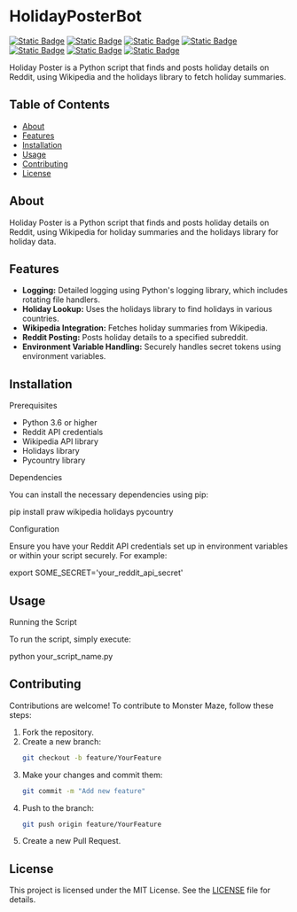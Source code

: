 # HolidayPosterBot
[![Static Badge](https://img.shields.io/badge/logging-red)](https://pypi.org/project/logging/)
[![Static Badge](https://img.shields.io/badge/pycountry-gray)](https://pypi.org/project/pycountry/)
[![Static Badge](https://img.shields.io/badge/datetime-pink)](https://pypi.org/project/datetime/)
[![Static Badge](https://img.shields.io/badge/os-black)](https://pypi.org/project/os/)
[![Static Badge](https://img.shields.io/badge/holidays-gray)](https://pypi.org/project/holidays/)
[![Static Badge](https://img.shields.io/badge/praw-blue)](https://pypi.org/project/praw/)
[![Static Badge](https://img.shields.io/badge/wikipedia-green)](https://pypi.org/project/wikipedia/)



Holiday Poster is a Python script that finds and posts holiday details on Reddit, using Wikipedia and the holidays library to fetch holiday summaries.

## Table of Contents

- [About](#about)
- [Features](#features)
- [Installation](#installation)
- [Usage](#usage)
- [Contributing](#contributing)
- [License](#license)

## About

Holiday Poster is a Python script that finds and posts holiday details on Reddit, using Wikipedia for holiday summaries and the holidays library for holiday data.

## Features

- **Logging:** Detailed logging using Python's logging library, which includes rotating file handlers.
- **Holiday Lookup:** Uses the holidays library to find holidays in various countries.
- **Wikipedia Integration:** Fetches holiday summaries from Wikipedia.
- **Reddit Posting:** Posts holiday details to a specified subreddit.
- **Environment Variable Handling:** Securely handles secret tokens using environment variables.

## Installation

Prerequisites
- Python 3.6 or higher
- Reddit API credentials
- Wikipedia API library
- Holidays library
- Pycountry library

Dependencies

You can install the necessary dependencies using pip:

pip install praw wikipedia holidays pycountry

Configuration

Ensure you have your Reddit API credentials set up in environment variables or within your script securely. For example:

export SOME_SECRET='your_reddit_api_secret'

## Usage

Running the Script

To run the script, simply execute:

python your_script_name.py

## Contributing

Contributions are welcome! To contribute to Monster Maze, follow these steps:

1. Fork the repository.
2. Create a new branch:
   ```bash
   git checkout -b feature/YourFeature
   ```
3. Make your changes and commit them:
   ```bash
   git commit -m "Add new feature"
   ```
4. Push to the branch:
   ```bash
   git push origin feature/YourFeature
   ```
5. Create a new Pull Request.

## License

This project is licensed under the MIT License. See the [LICENSE](LICENSE) file for details.
